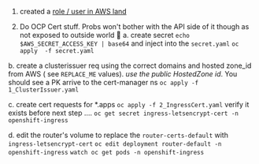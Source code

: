 1. created a [role / user in AWS land](https://cert-manager.io/docs/configuration/acme/dns01/route53/) 

2. Do OCP Cert stuff. Probs won't bother with the API side of it though as not exposed to outside world :shrug:
a. create secret `echo $AWS_SECRET_ACCESS_KEY | base64` and inject into the `secret.yaml`
    `oc apply  -f secret.yaml`

b. create a clusterissuer req using the correct domains and hosted zone_id from AWS ( see `REPLACE_ME` values). *use the public HostedZone id*. You should see a PK arrive to the cert-manager ns 
    `oc apply -f 1_ClusterIssuer.yaml`

c. create cert requests for *.apps
    `oc apply -f 2_IngressCert.yaml` 
verify it exists before next step .... 
    `oc get secret ingress-letsencrypt-cert -n openshift-ingress`

d. edit the router's volume to replace the `router-certs-default` with `ingress-letsencrypt-cert`
    `oc edit deployment router-default -n openshift-ingress`
    `watch oc get pods -n openshift-ingress`